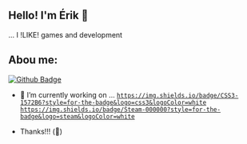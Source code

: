 ## Hello! I'm Érik 👋

... I !LIKE! games and development

## Abou me:
[![Github Badge](https://img.shields.io/badge/GitHub-100000?style=for-the-badge&logo=github&logoColor=white&link=https://github.com/erikperes000)](https://github.com/erikperes000)

- 🔭 I’m currently working on ...
<code><https://img.shields.io/badge/CSS3-1572B6?style=for-the-badge&logo=css3&logoColor=white></code>
<code><https://img.shields.io/badge/Steam-000000?style=for-the-badge&logo=steam&logoColor=white></code>

- Thanks!!! (:guitar:)
